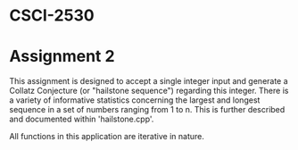 # CSCI-2530
# Assignment 2
This assignment is designed to accept a single integer input and generate a Collatz Conjecture (or "hailstone sequence") regarding
this integer. There is a variety of informative statistics concerning the largest and longest sequence in a set of
numbers ranging from 1 to n. This is further described and documented within 'hailstone.cpp'.

All functions in this application are iterative in nature.
